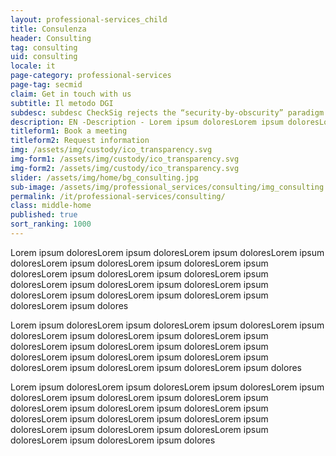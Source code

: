```yaml
---
layout: professional-services_child
title: Consulenza
header: Consulting
tag: consulting
uid: consulting
locale: it
page-category: professional-services
page-tag: secmid
claim: Get in touch with us 
subtitle: Il metodo DGI
subdesc: subdesc CheckSig rejects the “security-by-obscurity” paradigm in favor of a transparent process.
description: EN -Description - Lorem ipsum doloresLorem ipsum doloresLorem ipsum doloresLorem ipsum doloresLorem ipsum doloresLorem ipsum doloresLorem ipsum doloresLorem ipsum doloresLorem ipsum doloresLorem ipsum doloresLorem ipsum doloresLorem ipsum doloresLorem ipsum doloresLorem ipsum doloresLorem ipsum doloresLorem ipsum doloresLorem ipsum dolores Lorem ipsum doloresLorem ipsum doloresLorem ipsum doloresLorem ipsum doloresLorem ipsum doloresLorem ipsum doloresLorem ipsum doloresLorem ipsum doloresLorem ipsum doloresLorem ipsum doloresLorem Lorem ipsum doloresLorem ipsum doloresLorem ipsum doloresLorem ipsum doloresLorem ipsum doloresLorem ipsum doloresLorem ipsum doloresLorem ipsum doloresLorem ipsum doloresLorem ipsum doloresLorem Lorem ipsum doloresLorem ipsum doloresLorem ipsum doloresLorem ipsum doloresLorem ipsum doloresLorem ipsum doloresLorem ipsum doloresLorem ipsum doloresLorem ipsum doloresLorem ipsum doloresLorem 
titleform1: Book a meeting
titleform2: Request information
img: /assets/img/custody/ico_transparency.svg
img-form1: /assets/img/custody/ico_transparency.svg
img-form2: /assets/img/custody/ico_transparency.svg
slider: /assets/img/home/bg_consulting.jpg
sub-image: /assets/img/professional_services/consulting/img_consulting.jpg
permalink: /it/professional-services/consulting/
class: middle-home
published: true
sort_ranking: 1000
---
```


Lorem ipsum doloresLorem ipsum doloresLorem ipsum doloresLorem ipsum doloresLorem ipsum doloresLorem ipsum doloresLorem ipsum doloresLorem ipsum doloresLorem ipsum doloresLorem ipsum doloresLorem ipsum doloresLorem ipsum doloresLorem ipsum doloresLorem ipsum doloresLorem ipsum doloresLorem ipsum doloresLorem ipsum dolores

Lorem ipsum doloresLorem ipsum doloresLorem ipsum doloresLorem ipsum doloresLorem ipsum doloresLorem ipsum doloresLorem ipsum doloresLorem ipsum doloresLorem ipsum doloresLorem ipsum doloresLorem ipsum doloresLorem ipsum doloresLorem ipsum doloresLorem ipsum doloresLorem ipsum doloresLorem ipsum dolores

Lorem ipsum doloresLorem ipsum doloresLorem ipsum doloresLorem ipsum doloresLorem ipsum doloresLorem ipsum doloresLorem ipsum doloresLorem ipsum doloresLorem ipsum doloresLorem ipsum doloresLorem ipsum doloresLorem ipsum doloresLorem ipsum doloresLorem ipsum doloresLorem ipsum doloresLorem ipsum doloresLorem ipsum doloresLorem ipsum dolores
